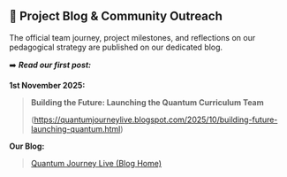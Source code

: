 ## 📰 **Project Blog & Community Outreach**

The official team journey, project milestones, and reflections on our pedagogical strategy are published on our dedicated blog.

➡️ ***Read our first post:***

**1st November 2025:**

>**Building the Future: Launching the Quantum Curriculum Team**
>
>(https://quantumjourneylive.blogspot.com/2025/10/building-future-launching-quantum.html)

**Our Blog:** 
>[Quantum Journey Live (Blog Home)](https://quantumjourneylive.blogspot.com/)
